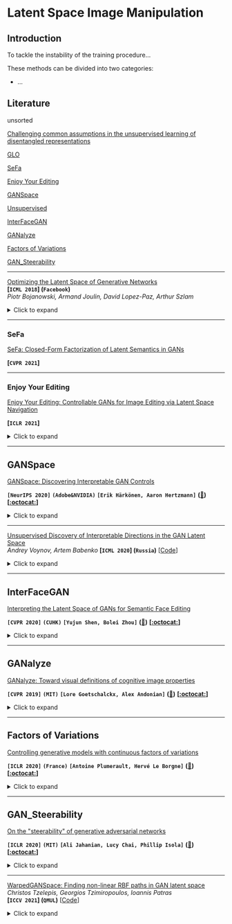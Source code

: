 # Latent Space Image Manipulation



## Introduction

To tackle the instability of the training procedure...



These methods can be divided into two categories:

- ...



## Literature

unsorted

[Challenging common assumptions in the unsupervised learning of disentangled representations](https://arxiv.org/abs/1811.12359)



 



[GLO](#GLO)

[SeFa](#SeFa)

[Enjoy Your Editing](#Enjoy-Your-Editing)

[GANSpace](#GANSpace)

[Unsupervised](#Unsupervised) 

[InterFaceGAN](#InterFaceGAN)

[GANalyze](#GANalyze)

[Factors of Variations](#Factors-of-Variations)

[GAN_Steerability](#GAN_Steerability)







---

<span id="GLO"></span>
[Optimizing the Latent Space of Generative Networks](https://arxiv.org/pdf/1707.05776.pdf)  
**[`ICML 2018`] (`Facebook`)**  
*Piotr Bojanowski, Armand Joulin, David Lopez-Paz, Arthur Szlam*

<details><summary>Click to expand</summary>

> **Summary**

> **Details**

compare the $\ell_2$ loss and the Laplacian pyramid Lap_1 loss, finally use a weighted combination of them.
$$
\operatorname{Lap}_{1}\left(x, x^{\prime}\right)=\sum_{j} 2^{2 j}\left|L^{j}(x)-L^{j}\left(x^{\prime}\right)\right|_{1}
$$
where $L^j(x)$ is the $j$-th level of the Laplacian pyramid representation of $x$. -[ref](Diffusion distance for histogram comparison)



</details>

---

### SeFa

[SeFa: Closed-Form Factorization of Latent Semantics in GANs]()

**[`CVPR 2021`]**



---

### Enjoy Your Editing

[Enjoy Your Editing: Controllable GANs for Image Editing via Latent Space Navigation](https://arxiv.org/pdf/2102.01187.pdf)

**[`ICLR 2021`]**

<details><summary>Click to expand</summary><p>



<div align=center><img width="800" src="https://raw.githubusercontent.com/yzy1996/Image-Hosting/master/20201122155212.png"/></div>

> **Problem Statement**

a latent vector $\boldsymbol{z} \in \mathbb{R}^m$ from a known distribution $\mathcal{Z}$

a (<u>pretrained</u>) fixed GAN model consisting of a generator **G** and a discriminator **D**

to discover $N$ attributes or semantically meaningful latent-space direction (transformation matrix) $\boldsymbol{T} = \{\boldsymbol{d}_1, \dots,\boldsymbol{d}_N\}$, where $\boldsymbol{d}_i \in \mathbb{R}^m$

an assigned step size $\boldsymbol{\varepsilon}=\left\{\varepsilon_{1}, \ldots, \varepsilon_{N}\right\}$, where $\boldsymbol{\varepsilon}$ is drawn from a uniform distribution $[-1, 1]^N$

a (<u>pretrained</u>) regressor **R** predict image attributes values $\boldsymbol{\alpha}=\left\{\alpha_{1}, \ldots, \alpha_{N}\right\}$, where $\boldsymbol{\alpha} \in [0, 1]$ and a constraint $0 \le\boldsymbol{\alpha} + \boldsymbol{\varepsilon} \le 1$

> **Objective function**

$$
\min _{\boldsymbol{T}} \mathcal{L}=\lambda_{1} \mathcal{L}_{\mathrm{reg}}+\lambda_{2} \mathcal{L}_{\mathrm{disc}}+\lambda_{3} \mathcal{L}_{\mathrm{content}}
$$

where $\mathcal{L}_{\mathrm{reg}}$ assesses transformations performance, $\mathcal{L}_{\mathrm{disc}}$ assesses new generated images quality by discriminator **D**, and $\mathcal{L}_{\mathrm{content}}$ (perceptual loss) estimate the distance between two images (maintain the image identity)

> **Unique**

- multi-label simultaneous
- local transformation, different direction $d_i$ with different latent vector $z_i$

> **Implementation details**

- Datasets: 1) face - [FFHQ](), [CelebA](), [CelebA-HQ](); 2) natural scene - [Transient Attribute Database](), [MIT Places2]()

</p></details>

---

## GANSpace

[GANSpace: Discovering Interpretable GAN Controls](https://arxiv.org/abs/2004.02546)

**`[NeurIPS 2020]`**	**`(Adobe&NVIDIA)`**	**`[Erik Härkönen, Aaron Hertzmann]`**	**([:memo:]())**	**[[:octocat:](https://github.com/harskish/ganspace)]**

<details><summary>Click to expand</summary><p>


<div align=center><img width="700" src="https://raw.githubusercontent.com/yzy1996/Image-Hosting/master/20201121154059.png" /></div>

> **Keywords**

performs PCA on deep features at the early layers of the **generator** and finds directions in the latent space that best map to those deep PCA vectors, arriving at a set of nonorthogonal
directions in the latent space.

> **Goal**

find useful directions in $z$ space

> **Pipeline**

sample $N$ random vector $z_{1:N}$, then compute the corresponding $w_i = M(z_i)$ value

compute PCA of these $w_{1:N}$ values, then get a basis $V$ for $W$

given a new image defined by $w$, edit it by varying PCA coordinates $x$
$$
w^{\prime} = w + Vx
$$

</p></details>

---



<span id="Unsupervised"></span>
[Unsupervised Discovery of Interpretable Directions in the GAN Latent Space](https://arxiv.org/pdf/2002.03754.pdf)  
*Andrey Voynov, Artem Babenko*
**[`ICML 2020`] (`Russia`)**  [[Code](https://github.com/anvoynov/GANLatentDiscovery)]

<details><summary>Click to expand</summary><p>



![A9Rlu0i5j_139dt6w_ea4](https://raw.githubusercontent.com/yzy1996/Image-Hosting/master/20201101155344.png)


Features: **unsupervised, background removal**

> **Framework**

via jointly learning **a set of directions** and a **model** to distinguish the corresponding image transformations



based on InfoGAN



有一个解耦开的矩阵 $A \in \mathbb{R}^{d \times K}$

一个网络R，用来判断是哪个解耦出来的分量

Self-supervised learning

![mylatex20201030_110850](https://raw.githubusercontent.com/yzy1996/Image-Hosting/master/20201030110908.svg)



</p></details>

---

## InterFaceGAN

[Interpreting the Latent Space of GANs for Semantic Face Editing](https://arxiv.org/abs/1907.10786)

**`[CVPR 2020]`**	**`(CUHK)`**	**`[Yujun Shen, Bolei Zhou]`**	**([:memo:]())**	**[[:octocat:](https://github.com/genforce/interfacegan)]**

<details><summary>Click to expand</summary><p>



<div align=center><img width="300" src="https://raw.githubusercontent.com/yzy1996/Image-Hosting/master/20201119220419.png"/></div>

> **Assumption**

For any binary semantic (e.g., male v.s. female), there exists a **hyperplane** in the latent space serving as the **separation boundary**. Semantic remains the same when the latent code walks within the same side of the hyperplane yet turns into the opposite when across the boundary.

> **Formulation**

$$
\mathrm{d}(\mathbf{n}, \mathbf{z})=\mathbf{n}^{T} \mathbf{z}
$$

$$
f(g(\mathbf{z}))=\lambda \mathrm{d}(\mathbf{n}, \mathbf{z})
$$

$G$: use the Generator of [PGGAN]() and [StyleGAN]() which are pretrained on [CelebA-HQ]()

> **Framework**

latent code z -> image x -> label

latent code z -> label

then train five independent linear SVMs on pose, smile, age, gender, eyeglasses

finally find n and edit the latent code z with $z_{edit} = z + \alpha n$

</p></details>

---

## GANalyze

[GANalyze: Toward visual definitions of cognitive image properties](https://arxiv.org/abs/1906.10112)

**`[CVPR 2019]`**	**`(MIT)`**	**`[Lore Goetschalckx, Alex Andonian]`**	**([:memo:]())**	**[[:octocat:](https://github.com/LoreGoetschalckx/GANalyze)]**

<details><summary>Click to expand</summary><p>



<div align=center><img width="1000" src="https://raw.githubusercontent.com/yzy1996/Image-Hosting/master/20201119164859.png"/></div>

> **Formulation**

$$
\operatorname{argmin}_{\theta} \mathcal{L}(\theta)=\mathbb{E}_{\mathbf{z}, \mathbf{y}, \alpha}\left[\left(A\left(G\left(T_{\theta}(\mathbf{z}, \alpha), \mathbf{y}\right)\right)-(A(G(\mathbf{z}, \mathbf{y}))+\alpha)\right)^{2}\right]
$$

$$
T_{\theta}(\mathbf{z}, \alpha)=\mathbf{z}+\alpha \theta
$$

$G$: use the Generator of [BigGAN]() which is pretrained on ImageNet

$A$: use a CNN of [MemNet]() to assesses an image property of memorability

$T$: moves the input $\mathbf{z}$ along a certain direction $\theta$ 

learn to increase (or decrease) the memorability with a certain amount $\alpha$



</p></details>

---

## Factors of Variations

[Controlling generative models with continuous factors of variations](https://arxiv.org/abs/2001.10238)

**`[ICLR 2020]`**	**`(France)`**	**`[Antoine Plumerault, Hervé Le Borgne]`**	**([:memo:]())**	**[[:octocat:](https://github.com/AntoinePlumerault/Controlling-generative-models-with-continuous-factors-of-variations)]**

<details><summary>Click to expand</summary><p>



>**Framework**

for an original generation: $I = G(z_0)$

want a transformation: $I \rightarrow \mathcal{T}_{t}(I)$ (e.g. $\mathcal{T}$ is a rotation, then $t$ is the angle)

approximate $z_T$ by $G(z_T) \approx \mathcal{T}_{t}(I)$ -> [invert the generator]()

then estimate the direction encoding the factor of variation described by $\mathcal{T}$ with the difference between $z_0$ and $z_T$ 

**given $\mathcal{T}$ to get $z_T$** 

> **Difficulty**

- reconstruction error
  $$
  \hat{z}=\underset{z \in \mathcal{Z}}{\arg \min } \mathcal{L}(I, G(\boldsymbol{z}))
  $$
  choose the error of the MSE on images in the frequency domain

- recursive estimation of the trajectory

  decomposing the transformation

> **Dataset**

[dSprites]() and [ILSVRC]()

> **GAN model**

[BigGAN](): two vector input (a latent vector **z** and a one-hot vector **c** to generate conditional categories)



</p></details>

---

## GAN_Steerability

[On the "steerability" of generative adversarial networks](https://arxiv.org/abs/1907.07171)

**`[ICLR 2020]`**	**`(MIT)`**	**`[Ali Jahanian, Lucy Chai, Phillip Isola]`**	**([:memo:]())**	**[[:octocat:](https://ali-design.github.io/gan_steerability/)]**

<details><summary>Click to expand</summary><p>



<div align=center><img width="800" src="https://raw.githubusercontent.com/yzy1996/Image-Hosting/master/20201121120437.png"/></div>

> **Formulation**

$$
w^{*}=\underset{w}{\arg \min } \mathbb{E}_{z, \alpha}[\mathcal{L}(G(z+\alpha w), \operatorname{edit}(G(z), \alpha))]
$$

objective $\mathcal{L}$ could be [$L2$ loss]() or [LPIPS perceptual image similarity metric]()



> **Pipeline**

GAN model: BigGAN and StyleGAN




</p></details>

---

<span id="WarpedGANSpace"></span>
[WarpedGANSpace: Finding non-linear RBF paths in GAN latent space](https://arxiv.org/pdf/2109.13357.pdf)  
*Christos Tzelepis, Georgios Tzimiropoulos, Ioannis Patras*  
**[`ICCV 2021`] (`QMUL`)** [[Code](https://github.com/chi0tzp/WarpedGANSpace)]

<details><summary>Click to expand</summary><p>


<div align=center><img width="800" src="https://raw.githubusercontent.com/yzy1996/Image-Hosting/master/20211014111653.png"/></div>

> :dart:**Summary**

They learn non-linear warpings on the latent space. Each warping is parameterized by a set of RBF-based latent space warping functions.

Based on [Paper](Unsupervised Discovery of Interpretable Directions in the GAN Latent Space)

Lead to steeper, more disentangled and interpretable changes.



trained in an unsupervised manner and provide more complex generative factors.

> **:pushpin:Details**

They have K warping functions, the gradients of which define the directions of the paths at each latent code. This gradients is non-linear.



---

<span id="LowRankGAN"></span>
[Low-Rank Subspaces in GANs](https://arxiv.org/pdf/2106.04488.pdf)  
**[`NeurIPS 2021`] (`HKUST, Alibaba, USTC`)**  
*Jiapeng Zhu, Ruili Feng, Yujun Shen, Deli Zhao, Zhengjun Zha, Jingren Zhou, Qifeng Chen*


<div align=center><img width="700" src="https://raw.githubusercontent.com/yzy1996/Image-Hosting/master/20210911170730.png"/></div>

|      Name       |                 Symbol                  |
| :-------------: | :-------------------------------------: |
| the real image  | $\boldsymbol{x} \in \mathbb{R}^{d_{x}}$ |
| the latent code |  $\boldsymbol{z} \in \mathbb{R}^{d_z}$  |
|  the Generator  |               $G(\cdot)$                |



The Jacobian matrix $\boldsymbol{J}_z$ of the $G$ with respect to $\boldsymbol{z}$ is defined as $\left(\boldsymbol{J}_{z}\right)_{j, k}=\frac{\partial G(\boldsymbol{z})_{j}}{\partial z_{k}}$

$$
\boldsymbol{x} = G(\boldsymbol{z})
\\
\boldsymbol{x}^{edit} = G(\boldsymbol{z} + \alpha \boldsymbol{n})
\\
G(\boldsymbol{z} + \alpha \boldsymbol{n}) = G(\boldsymbol{z}) + \alpha \boldsymbol{J}_z \boldsymbol{n} + o(\alpha)
$$
the perturbation on the attribute direction only has effect on a specific region.



the low rank is $r_a$, the rest attribute vectors $d_z - r_a$





attribute matrix on region $\boldsymbol{A} = [\boldsymbol{a}_1, \boldsymbol{a}_2, \dots, \boldsymbol{a}_{d_z}]$, has $r_a$ attribute vectors can change the region, the rest $d_z - r_a$ attribute vectors has no effect on region A.

attribute matrix on region $\boldsymbol{B} = [\boldsymbol{b}_1, \boldsymbol{b}_2, \dots, \boldsymbol{b}_{d_z}]$, has $r_b$ attribute vectors can change the region, the rest $d_z - r_b$ attribute vectors has no effect on region B.



They project the specific attribute vector $v_i$ of region A into a space where the perturbation on the attribute direction has no effect on region B yet has an influence on region.



The null space 
